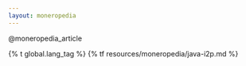 ```yaml
---
layout: moneropedia
---
```


@moneropedia_article

{% t global.lang_tag %}
{% tf resources/moneropedia/java-i2p.md %}
